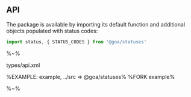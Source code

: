 ## API

The package is available by importing its default function and additional objects populated with status codes:

```js
import status, { STATUS_CODES } from '@goa/statuses'
```

%~%

<typedef method="status">types/api.xml</typedef>

%EXAMPLE: example, ../src => @goa/statuses%
%FORK example%

%~%